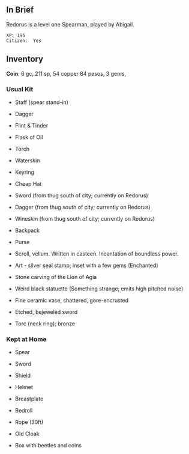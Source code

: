 
## In Brief

Redorus is a level one Spearman, played by Abigail.

    XP: 195
    Citizen:  Yes

## Inventory

**Coin**: 6 gc, 211 sp, 54 copper
          84 pesos,
           3 gems,

### Usual Kit

* Staff (spear stand-in)
* Dagger
* Flint & Tinder
* Flask of Oil
* Torch
* Waterskin
* Keyring
* Cheap Hat
* Sword (from thug south of city; currently on Redorus)
* Dagger (from thug south of city; currently on Redorus)
* Wineskin (from thug south of city; currently on Redorus)

* Backpack
* Purse
* Scroll, vellum. Written in casteen. Incantation of boundless power.
* Art - silver seal stamp; inset with a few gems (Enchanted)
* Stone carving of the Lion of Agia
* Weird black statuette (Something strange; emits high pitched noise)
* Fine ceramic vase, shattered, gore-encrusted
* Etched, bejeweled sword
* Torc (neck ring); bronze

### Kept at Home

* Spear
* Sword
* Shield
* Helmet
* Breastplate
* Bedroll
* Rope (30ft)
* Old Cloak

* Box with beetles and coins

